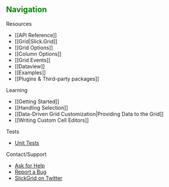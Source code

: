 ## <font color="green">Navigation</font>

Resources
* [[API Reference]]
* [[Grid|Slick.Grid]]
* [[Grid Options]]
* [[Column Options]]
* [[Grid Events]]
* [[Dataview]]
* [[Examples]]
* [[Plugins & Third-party packages]]

Learning
* [[Getting Started]]
* [[Handling Selection]]
* [[Data-Driven Grid Customization|Providing Data to the Grid]]
* [[Writing Custom Cell Editors]]

Tests
* [Unit Tests](http://mleibman.github.com/SlickGrid/tests/index.html)

Contact/Support
* [Ask for Help](https://groups.google.com/forum/#!forum/slickgrid)
* [Report a Bug](https://github.com/mleibman/SlickGrid/issues)
* [SlickGrid on Twitter](http://twitter.com/slickgrid)